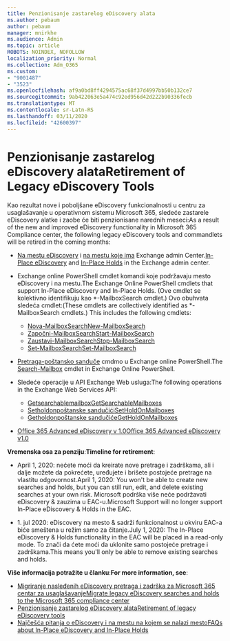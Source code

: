 ```yaml
---
title: Penzionisanje zastarelog eDiscovery alata
ms.author: pebaum
author: pebaum
manager: mnirkhe
ms.audience: Admin
ms.topic: article
ROBOTS: NOINDEX, NOFOLLOW
localization_priority: Normal
ms.collection: Adm_O365
ms.custom:
- "9001487"
- "3523"
ms.openlocfilehash: af9a0bd8ff4294575ac68f37d4997bb50b132ce7
ms.sourcegitcommit: 9ab422063e5a474c92ed956d42d222b90336fecb
ms.translationtype: MT
ms.contentlocale: sr-Latn-RS
ms.lasthandoff: 03/11/2020
ms.locfileid: "42600397"
---
```

# <a name="retirement-of-legacy-ediscovery-tools"></a><span data-ttu-id="bce04-102">Penzionisanje zastarelog eDiscovery alata</span><span class="sxs-lookup"><span data-stu-id="bce04-102">Retirement of Legacy eDiscovery Tools</span></span>

<span data-ttu-id="bce04-103">Kao rezultat nove i poboljšane eDiscovery funkcionalnosti u centru za usaglašavanje u operativnom sistemu Microsoft 365, sledeće zastarele eDiscovery alatke i zaobe će biti penzionisane narednih meseci:</span><span class="sxs-lookup"><span data-stu-id="bce04-103">As a result of the new and improved eDiscovery functionality in Microsoft 365 Compliance center, the following legacy eDiscovery tools and commandlets will be retired in the coming months:</span></span>

- <span data-ttu-id="bce04-104">[Na mestu eDiscovery](https://docs.microsoft.com/exchange/security-and-compliance/in-place-ediscovery/in-place-ediscovery) i [na mestu koje ima](https://docs.microsoft.com/exchange/security-and-compliance/create-or-remove-in-place-holds) Exchange admin Center.</span><span class="sxs-lookup"><span data-stu-id="bce04-104">[In-Place eDiscovery](https://docs.microsoft.com/exchange/security-and-compliance/in-place-ediscovery/in-place-ediscovery) and [In-Place Holds](https://docs.microsoft.com/exchange/security-and-compliance/create-or-remove-in-place-holds) in the Exchange admin center.</span></span>

- <span data-ttu-id="bce04-105">Exchange online PowerShell cmdlet komandi koje podržavaju mesto eDiscovery i na mestu.</span><span class="sxs-lookup"><span data-stu-id="bce04-105">The Exchange Online PowerShell cmdlets that support In-Place eDiscovery and In-Place Holds.</span></span> <span data-ttu-id="bce04-106">(Ove cmdlet se kolektivno identifikuju kao \*-MailboxSearch cmdlet.) Ovo obuhvata sledeća cmdlet:</span><span class="sxs-lookup"><span data-stu-id="bce04-106">(These cmdlets are collectively identified as \*-MailboxSearch cmdlets.) This includes the following cmdlets:</span></span>

    - [<span data-ttu-id="bce04-107">Nova-MailboxSearch</span><span class="sxs-lookup"><span data-stu-id="bce04-107">New-MailboxSearch</span></span>](https://docs.microsoft.com/powershell/module/exchange/policy-and-compliance-content-search/new-mailboxsearch)
    - [<span data-ttu-id="bce04-108">Započni-MailboxSearch</span><span class="sxs-lookup"><span data-stu-id="bce04-108">Start-MailboxSearch</span></span>](https://docs.microsoft.com/powershell/module/exchange/policy-and-compliance-content-search/start-mailboxsearch)
    - [<span data-ttu-id="bce04-109">Zaustavi-MailboxSearch</span><span class="sxs-lookup"><span data-stu-id="bce04-109">Stop-MailboxSearch</span></span>](https://docs.microsoft.com/powershell/module/exchange/policy-and-compliance-content-search/stop-mailboxsearch)
    - [<span data-ttu-id="bce04-110">Set-MailboxSearch</span><span class="sxs-lookup"><span data-stu-id="bce04-110">Set-MailboxSearch</span></span>](https://docs.microsoft.com/powershell/module/exchange/policy-and-compliance-content-search/set-mailboxsearch)

- <span data-ttu-id="bce04-111">[Pretraga-poštansko sanduče](https://docs.microsoft.com/powershell/module/exchange/mailboxes/search-mailbox?view=exchange-ps) cmdmo u Exchange online PowerShell.</span><span class="sxs-lookup"><span data-stu-id="bce04-111">The [Search-Mailbox](https://docs.microsoft.com/powershell/module/exchange/mailboxes/search-mailbox?view=exchange-ps) cmdlet in Exchange Online PowerShell.</span></span>
- <span data-ttu-id="bce04-112">Sledeće operacije u API Exchange Web usluga:</span><span class="sxs-lookup"><span data-stu-id="bce04-112">The following operations in the Exchange Web Services API:</span></span>
    - [<span data-ttu-id="bce04-113">Getsearchablemailbox</span><span class="sxs-lookup"><span data-stu-id="bce04-113">GetSearchableMailboxes</span></span>](https://docs.microsoft.com/exchange/client-developer/web-service-reference/getsearchablemailboxes-operation)
    - [<span data-ttu-id="bce04-114">Setholdonpoštanske sandučići</span><span class="sxs-lookup"><span data-stu-id="bce04-114">SetHoldOnMailboxes</span></span>](https://docs.microsoft.com/exchange/client-developer/web-service-reference/setholdonmailboxes-operation)
    - [<span data-ttu-id="bce04-115">Getholdonpoštanske sandučiće</span><span class="sxs-lookup"><span data-stu-id="bce04-115">GetHoldOnMailboxes</span></span>](https://docs.microsoft.com/exchange/client-developer/web-service-reference/getholdonmailboxes-operation)

- [<span data-ttu-id="bce04-116">Office 365 Advanced eDiscovery v 1.0</span><span class="sxs-lookup"><span data-stu-id="bce04-116">Office 365 Advanced eDiscovery v1.0</span></span>](https://docs.microsoft.com/microsoft-365/compliance/office-365-advanced-ediscovery)

<span data-ttu-id="bce04-117">**Vremenska osa za penziju**:</span><span class="sxs-lookup"><span data-stu-id="bce04-117">**Timeline for retirement**:</span></span>
- <span data-ttu-id="bce04-118">April 1, 2020: nećete moći da kreirate nove pretrage i zadrškama, ali i dalje možete da pokrećete, uređujete i brišete postojeće pretrage na vlastitu odgovornost.</span><span class="sxs-lookup"><span data-stu-id="bce04-118">April 1, 2020: You won't be able to create new searches and holds, but you can still run, edit, and delete existing searches at your own risk.</span></span> <span data-ttu-id="bce04-119">Microsoft podrška više neće podržavati eDiscovery & zauzima u EAC-u.</span><span class="sxs-lookup"><span data-stu-id="bce04-119">Microsoft Support will no longer support In-Place eDiscovery & Holds in the EAC.</span></span>

- <span data-ttu-id="bce04-120">1. jul 2020: eDiscovery na mesto & sadrži funkcionalnost u okviru EAC-a biće smeštena u režim samo za čitanje.</span><span class="sxs-lookup"><span data-stu-id="bce04-120">July 1, 2020: The In-Place eDiscovery & Holds functionality in the EAC will be placed in a read-only mode.</span></span> <span data-ttu-id="bce04-121">To znači da ćete moći da uklonite samo postojeće pretrage i zadrškama.</span><span class="sxs-lookup"><span data-stu-id="bce04-121">This means you'll only be able to remove existing searches and holds.</span></span>

<span data-ttu-id="bce04-122">**Više informacija potražite u članku**:</span><span class="sxs-lookup"><span data-stu-id="bce04-122">**For more information, see**:</span></span>

 - [<span data-ttu-id="bce04-123">Migriranje nasleđenih eDiscovery pretraga i zadrška za Microsoft 365 centar za usaglašavanje</span><span class="sxs-lookup"><span data-stu-id="bce04-123">Migrate legacy eDiscovery searches and holds to the Microsoft 365 compliance center</span></span>](https://docs.microsoft.com/microsoft-365/compliance/migrate-legacy-ediscovery-searches-and-holds)
 - [<span data-ttu-id="bce04-124">Penzionisanje zastarelog eDiscovery alata</span><span class="sxs-lookup"><span data-stu-id="bce04-124">Retirement of legacy eDiscovery tools</span></span>](https://docs.microsoft.com/microsoft-365/compliance/legacy-ediscovery-retirement)
 - [<span data-ttu-id="bce04-125">Najčešća pitanja o eDiscovery i na mestu na kojem se nalazi mesto</span><span class="sxs-lookup"><span data-stu-id="bce04-125">FAQs about In-Place eDiscovery and In-Place Holds</span></span>](https://docs.microsoft.com/microsoft-365/compliance/legacy-ediscovery-retirement#faqs-about-in-place-ediscovery-and-in-place-holds)



